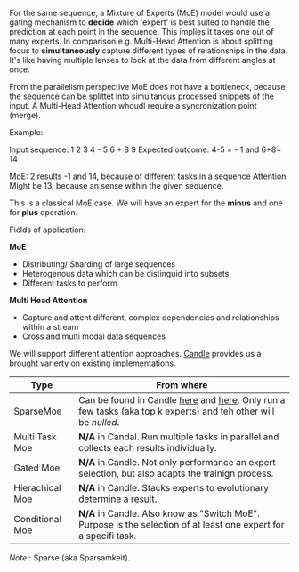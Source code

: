 For the same sequence, a Mixture of Experts (MoE) model would use a gating mechanism to **decide** which 'expert' is best suited to handle the prediction at each point in the sequence. This implies it takes one out of many experts. In comparison e.g. Multi-Head Attention is about splitting focus to **simultaneously** capture different types of relationships in the data. It's like having multiple lenses to look at the data from different angles at once. 

From the parallelism perspective MoE does not have a bottleneck, because the sequence can be splittet into simultanous processed snippets of the input. A Multi-Head Attention whoudl require a syncronization point (merge).

Example:

Input sequence: 1 2 3 4 - 5 6 + 8 9
Expected outcome: 4-5 = - 1 and 6+8= 14

MoE: 2 results -1 and 14, because of different tasks in a sequence 
Attention: Might be 13, because an sense within the given sequence. 

This is a classical MoE case. We will have an expert for the **minus** and one for **plus** operation. 


Fields of application:

**MoE**
- Distributing/ Sharding of large sequences
- Heterogenous data which can be distinguid into subsets 
- Different tasks to perform

**Multi Head Attention**
- Capture and attent different, complex dependencies and relationships within a stream 
- Cross and multi modal data sequences

We will support different attention approaches. [Candle](https://github.com/huggingface/candle) provides us a brought varierty on existing implementations. 

| Type                  | From where                                                                                        |  
|-----------------------|---------------------------------------------------------------------------------------------------|
| SparseMoe         | Can be found in Candle [here](https://github.com/huggingface/candle/blob/main/candle-transformers/src/models/qwen2_moe.rs) and [here](https://github.com/huggingface/candle/blob/main/candle-transformers/src/models/mixtral.rs). Only run a few tasks (aka top k experts) and teh other will be *nulled*. |
| Multi Task Moe         | **N/A** in Candal. Run multiple tasks in parallel and collects each results individually. |
| Gated Moe         | **N/A** in Candle. Not only performance an expert selection, but also adapts the trainign process. |
| Hierachical Moe         | **N/A** in Candle. Stacks experts to evolutionary determine a result. |
| Conditional Moe         | **N/A** in Candle. Also know as "Switch MoE". Purpose is the selection of at least one expert for a specifi task. |

*Note:*: Sparse (aka Sparsamkeit).